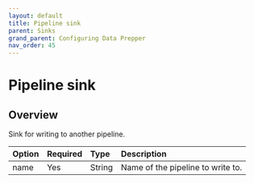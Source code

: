 ```yaml
---
layout: default
title: Pipeline sink
parent: Sinks
grand_parent: Configuring Data Prepper
nav_order: 45
---
```


# Pipeline sink

## Overview

Sink for writing to another pipeline.

Option | Required | Type | Description
:--- | :--- | :--- | :---
name | Yes | String | Name of the pipeline to write to.

<!--- ## Configuration

Content will be added to this section.

## Metrics

Content will be added to this section. --->